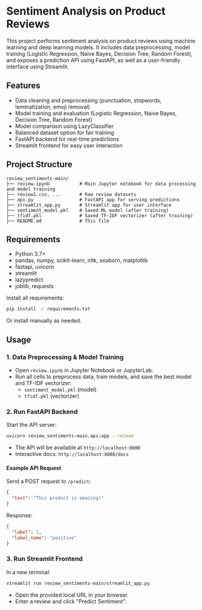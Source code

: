 # Sentiment Analysis on Product Reviews

This project performs sentiment analysis on product reviews using machine learning and deep learning models. It includes data preprocessing, model training (Logistic Regression, Naive Bayes, Decision Tree, Random Forest), and exposes a prediction API using FastAPI, as well as a user-friendly interface using Streamlit.

## Features
- Data cleaning and preprocessing (punctuation, stopwords, lemmatization, emoji removal)
- Model training and evaluation (Logistic Regression, Naive Bayes, Decision Tree, Random Forest)
- Model comparison using LazyClassifier
- Balanced dataset option for fair training
- FastAPI backend for real-time predictions
- Streamlit frontend for easy user interaction

## Project Structure
```
review_sentiments-main/
├── review.ipynb           # Main Jupyter notebook for data processing and model training
├── review1.csv, ...       # Raw review datasets
├── api.py                 # FastAPI app for serving predictions
├── streamlit_app.py       # Streamlit app for user interface
├── sentiment_model.pkl    # Saved ML model (after training)
├── tfidf.pkl              # Saved TF-IDF vectorizer (after training)
├── README.md              # This file
```

## Requirements
- Python 3.7+
- pandas, numpy, scikit-learn, nltk, seaborn, matplotlib
- fastapi, uvicorn
- streamlit
- lazypredict
- joblib, requests

Install all requirements:
```bash
pip install -r requirements.txt
```
Or install manually as needed.

## Usage

### 1. Data Preprocessing & Model Training
- Open `review.ipynb` in Jupyter Notebook or JupyterLab.
- Run all cells to preprocess data, train models, and save the best model and TF-IDF vectorizer:
  - `sentiment_model.pkl` (model)
  - `tfidf.pkl` (vectorizer)

### 2. Run FastAPI Backend
Start the API server:
```bash
uvicorn review_sentiments-main.api:app --reload
```
- The API will be available at `http://localhost:8000`
- Interactive docs: `http://localhost:8000/docs`

#### Example API Request
Send a POST request to `/predict`:
```json
{
  "text": "This product is amazing!"
}
```
Response:
```json
{
  "label": 1,
  "label_name": "positive"
}
```

### 3. Run Streamlit Frontend
In a new terminal:
```bash
streamlit run review_sentiments-main/streamlit_app.py
```
- Open the provided local URL in your browser.
- Enter a review and click "Predict Sentiment".
